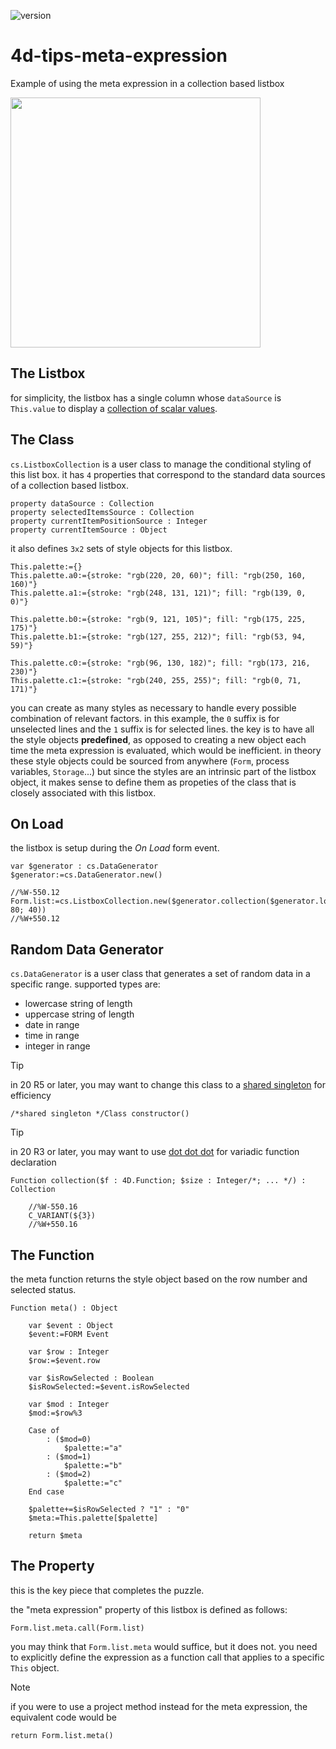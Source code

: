 ![version](https://img.shields.io/badge/version-20%2B-E23089)

# 4d-tips-meta-expression
Example of using the meta expression in a collection based listbox

<img src="https://github.com/user-attachments/assets/6eb58e4f-c955-4ae0-84fd-6cc5275f515e" width=400 height=auto />

## The Listbox

for simplicity, the listbox has a single column whose `dataSource` is `This.value` to display a [collection of scalar values](https://developer.4d.com/docs/FormObjects/listboxOverview#collection-or-entity-selection-list-boxes).

## The Class

`cs.ListboxCollection` is a user class to manage the conditional styling of this list box. it has `4` properties that correspond to the standard data sources of a collection based listbox.

```4d
property dataSource : Collection
property selectedItemsSource : Collection
property currentItemPositionSource : Integer
property currentItemSource : Object
```

it also defines `3x2` sets of style objects for this listbox.

```4d
This.palette:={}
This.palette.a0:={stroke: "rgb(220, 20, 60)"; fill: "rgb(250, 160, 160)"}
This.palette.a1:={stroke: "rgb(248, 131, 121)"; fill: "rgb(139, 0, 0)"}
	
This.palette.b0:={stroke: "rgb(9, 121, 105)"; fill: "rgb(175, 225, 175)"}
This.palette.b1:={stroke: "rgb(127, 255, 212)"; fill: "rgb(53, 94, 59)"}
	
This.palette.c0:={stroke: "rgb(96, 130, 182)"; fill: "rgb(173, 216, 230)"}
This.palette.c1:={stroke: "rgb(240, 255, 255)"; fill: "rgb(0, 71, 171)"}
```

you can create as many styles as necessary to handle every possible combination of relevant factors. in this example, the `0` suffix is for unselected lines and the `1` suffix is for selected lines. the key is to have all the style objects **predefined**, as opposed to creating a new object each time the meta expression is evaluated, which would be inefficient. in theory these style objects could be sourced from anywhere (`Form`, process variables, `Storage`...) but since the styles are an intrinsic part of the listbox object, it makes sense to define them as propeties of the class that is closely associated with this listbox. 

## On Load

the listbox is setup during the *On Load* form event.

```4d	
var $generator : cs.DataGenerator
$generator:=cs.DataGenerator.new()
		
//%W-550.12
Form.list:=cs.ListboxCollection.new($generator.collection($generator.lowercase; 80; 40))
//%W+550.12 
```

## Random Data Generator

`cs.DataGenerator` is a user class that generates a set of random data in a specific range. supported types are:

* lowercase string of length
* uppercase string of length
* date in range
* time in range
* integer in range

> [!TIP]
> in 20 R5 or later, you may want to change this class to a [shared singleton](https://blog.4d.com/tag/singleton/) for efficiency

```4d
/*shared singleton */Class constructor()
``` 

> [!TIP]
> in 20 R3 or later, you may want to use [dot dot dot](https://blog.4d.com/a-fresh-approach-to-writing-variadic-functions/) for variadic function declaration 

```4d
Function collection($f : 4D.Function; $size : Integer/*; ... */) : Collection
	
	//%W-550.16
	C_VARIANT(${3})
	//%W+550.16
```

## The Function

the meta function returns the style object based on the row number and selected status.

```4d
Function meta() : Object
	
	var $event : Object
	$event:=FORM Event
	
	var $row : Integer
	$row:=$event.row
	
	var $isRowSelected : Boolean
	$isRowSelected:=$event.isRowSelected
	
	var $mod : Integer
	$mod:=$row%3
	
	Case of 
		: ($mod=0)
			$palette:="a"
		: ($mod=1)
			$palette:="b"
		: ($mod=2)
			$palette:="c"
	End case 
	
	$palette+=$isRowSelected ? "1" : "0"
	$meta:=This.palette[$palette]
	
	return $meta
```

## The Property

this is the key piece that completes the puzzle.

the "meta expression" property of this listbox is defined as follows:

```4d
Form.list.meta.call(Form.list)
```

you may think that `Form.list.meta` would suffice, but it does not. you need to explicitly define the expression as a function call that applies to a specific `This` object.

> [!NOTE]
> if you were to use a project method instead for the meta expression, the equivalent code would be
> ```4d
> return Form.list.meta()
> ```
